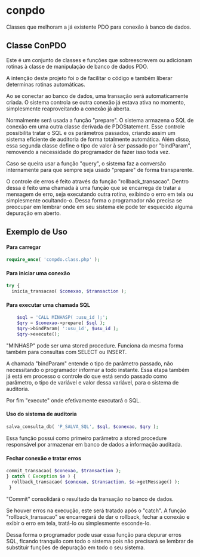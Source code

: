 # conpdo
Classes que melhoram a já existente PDO para conexão à banco de dados.

Classe ConPDO
------------
Este é um conjunto de classes e funções que sobreescrevem ou adicionam rotinas à classe de manipulação de banco de dados PDO.

A intenção deste projeto foi o de facilitar o código e também liberar determinas rotinas automáticas.

Ao se conectar ao banco de dados, uma transação será automaticamente criada. O sistema controla se outra conexão já estava ativa no momento, simplesmente reaproveitando a conexão já aberta.

Normalmente será usada a função "prepare". O sistema armazena o SQL de conexão em uma outra classe derivada de PDOStatement. Esse controle possibilita tratar o SQL e os parâmetros passados, criando assim um sistema eficiente de auditoria de forma totalmente automática. Além disso, essa segunda classe define o tipo de valor à ser passado por "bindParam", removendo a necessidade do programador de fazer isso toda vez.

Caso se queira usar a função "query", o sistema faz a conversão internamente para que sempre seja usado "prepare" de forma transparente.

O controle de erros é feito através da função "rollback_transacao". Dentro dessa é feito uma chamada à uma função que se encarrega de tratar a mensagem de erro, seja executando outra rotina, exibindo o erro em tela ou simplesmente ocultando-o. Dessa forma o programador não precisa se preocupar em lembrar onde em seu sistema ele pode ter esquecido alguma depuração em aberto.

Exemplo de Uso
------------

#### Para carregar

```php
require_once( 'conpdo.class.php' );
```

#### Para iniciar uma conexão

```php
try {
  inicia_transacao( $conexao, $transaction );
```

#### Para executar uma chamada SQL

```php
	$sql = 'CALL MINHASP( :usu_id );';
	$qry = $conexao->prepare( $sql );
	$qry->bindParam( ':usu_id', $usu_id );
	$qry->execute();
```

"MINHASP" pode ser uma stored procedure. Funciona da mesma forma também para consultas com SELECT ou INSERT.

A chamada "bindParam" entende o tipo de parâmetro passado, não necessitando o programador informar a todo instante. Essa etapa também já está em processo o controle do que está sendo passado como parâmetro, o tipo de variável e valor dessa variável, para o sistema de auditoria.

Por fim "execute" onde efetivamente executará o SQL.

#### Uso do sistema de auditoria

```php
salva_consulta_db( 'P_SALVA_SQL', $sql, $conexao, $qry );
```

Essa função possui como primeiro parâmetro a stored procedure responsável por armazenar em banco de dados a informação auditada.

#### Fechar conexão e tratar erros

```php
commit_transacao( $conexao, $transaction );
} catch ( Exception $e ) {
  rollback_transacao( $conexao, $transaction, $e->getMessage() );
 }
 ```

"Commit" consolidará o resultado da transação no banco de dados.

Se houver erros na execução, este será tratado após o "catch". A função "rollback_transacao" se encarregará de dar o rollback, fechar a conexão e exibir o erro em tela, tratá-lo ou simplesmente esconde-lo.

Dessa forma o programador pode usar essa função para depurar erros SQL, ficando tranquilo com todo o sistema pois não precisará se lembrar de substituir funções de depuração em todo o seu sistema.
